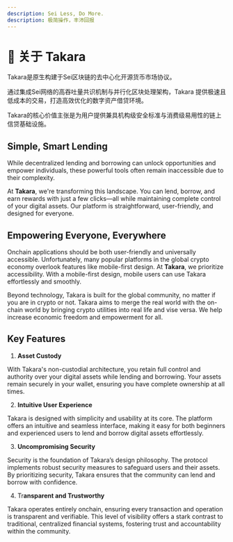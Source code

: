 ```yaml
---
description: Sei Less, Do More.
description: 极简操作，丰沛回报
---
```


# 💎 关于 Takara

Takara是原生构建于Sei区块链的去中心化开源货币市场协议。

通过集成Sei网络的高吞吐量共识机制与并行化区块处理架构，Takara 提供极速且低成本的交易，打造高效优化的数字资产借贷环境。

Takara的核心价值主张是为用户提供兼具机构级安全标准与消费级易用性的链上信贷基础设施。

## Simple, Smart Lending

While decentralized lending and borrowing can unlock opportunities and empower individuals, these powerful tools often remain inaccessible due to their complexity.

At **Takara**, we're transforming this landscape. You can lend, borrow, and earn rewards with just a few clicks—all while maintaining complete control of your digital assets. Our platform is straightforward, user-friendly, and designed for everyone.

## Empowering Everyone, Everywhere

Onchain applications should be both user-friendly and universally accessible. Unfortunately, many popular platforms in the global crypto economy overlook features like mobile-first design. At **Takara**, we prioritize accessibility. With a mobile-first design, mobile users can use Takara effortlessly and smoothly.

Beyond technology, Takara is built for the global community, no matter if you are in crypto or not. Takara aims to merge the real world with the on-chain world by bringing crypto utilities into real life and vise versa. We help increase economic freedom and empowerment for all.

## **Key Features**

1. **Asset Custody**

With Takara's non-custodial architecture, you retain full control and authority over your digital assets while lending and borrowing. Your assets remain securely in your wallet, ensuring you have complete ownership at all times.

2. **Intuitive User Experience**

Takara is designed with simplicity and usability at its core. The platform offers an intuitive and seamless interface, making it easy for both beginners and experienced users to lend and borrow digital assets effortlessly.

3. **Uncompromising Security**

Security is the foundation of Takara’s design philosophy. The protocol implements robust security measures to safeguard users and their assets. By prioritizing security, Takara ensures that the community can lend and borrow with confidence.

4. Tr**ansparent and Trustworthy**

Takara operates entirely onchain, ensuring every transaction and operation is transparent and verifiable. This level of visibility offers a stark contrast to traditional, centralized financial systems, fostering trust and accountability within the community.
